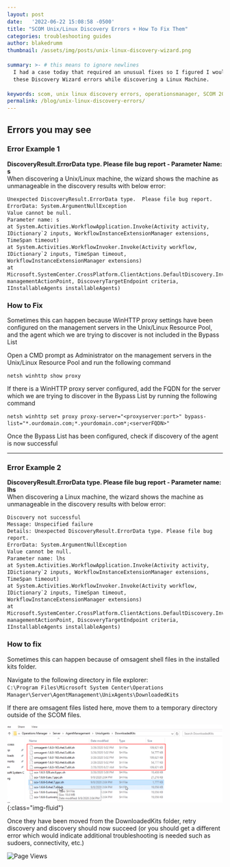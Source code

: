 ```yaml
---
layout: post
date:   '2022-06-22 15:08:58 -0500'
title: "SCOM Unix/Linux Discovery Errors + How To Fix Them"
categories: troubleshooting guides
author: blakedrumm
thumbnail: /assets/img/posts/unix-linux-discovery-wizard.png

summary: >- # this means to ignore newlines
  I had a case today that required an unusual fixes so I figured I would post some items that may resolve 
  these Discovery Wizard errors while discovering a Linux Machine.

keywords: scom, unix linux discovery errors, operationsmanager, SCOM 2019, 
permalink: /blog/unix-linux-discovery-errors/
---
```

## Errors you may see

### Error Example 1
**DiscoveryResult.ErrorData type. Please file bug report - Parameter Name: s** \
When discovering a Unix/Linux machine, the wizard shows the machine as unmanageable in the discovery results with below error:
```
Unexpected DiscoveryResult.ErrorData type.  Please file bug report. 
ErrorData: System.ArgumentNullException 
Value cannot be null. 
Parameter name: s 
at System.Activities.WorkflowApplication.Invoke(Activity activity, IDictionary`2 inputs, WorkflowInstanceExtensionManager extensions, TimeSpan timeout) 
at System.Activities.WorkflowInvoker.Invoke(Activity workflow, IDictionary`2 inputs, TimeSpan timeout, WorkflowInstanceExtensionManager extensions) 
at Microsoft.SystemCenter.CrossPlatform.ClientActions.DefaultDiscovery.InvokeWorkflow(IManagedObject managementActionPoint, DiscoveryTargetEndpoint criteria, IInstallableAgents installableAgents) 
```

### How to Fix
Sometimes this can happen because WinHTTP proxy settings have been configured on the management servers in the Unix/Linux Resource Pool, and the agent which we are trying to discover is not included in the Bypass List 
  
Open a CMD prompt as Administrator on the management servers in the Unix/Linux Resource Pool and run the following command 
```
netsh winhttp show proxy
```
 
If there is a WinHTTP proxy server configured, add the FQDN for the server which we are trying to discover in the Bypass List by running the following command 
```
netsh winhttp set proxy proxy-server="<proxyserver:port>" bypass-list="*.ourdomain.com;*.yourdomain.com*;<serverFQDN>" 
```
 
Once the Bypass List has been configured, check if discovery of the agent is now successful 

___

### Error Example 2
**DiscoveryResult.ErrorData type. Please file bug report - Parameter name: lhs** \
When discovering a Linux machine, the wizard shows the machine as unmanageable in the discovery results with below error:
```
Discovery not successful
Message: Unspecified failure
Details: Unexpected DiscoveryResult.ErrorData type. Please file bug report.
ErrorData: System.ArgumentNullException
Value cannot be null.
Parameter name: lhs
at System.Activities.WorkflowApplication.Invoke(Activity activity, IDictionary`2 inputs, WorkflowInstanceExtensionManager extensions, TimeSpan timeout)
at System.Activities.WorkflowInvoker.Invoke(Activity workflow, IDictionary`2 inputs, TimeSpan timeout, WorkflowInstanceExtensionManager extensions)
at Microsoft.SystemCenter.CrossPlatform.ClientActions.DefaultDiscovery.InvokeWorkflow(IManagedObject managementActionPoint, DiscoveryTargetEndpoint criteria, IInstallableAgents installableAgents)
```

### How to fix
Sometimes this can happen because of omsagent shell files in the installed kits folder. 
 
Navigate to the following directory in file explorer: \
`C:\Program Files\Microsoft System Center\Operations Manager\Server\AgentManagement\UnixAgents\DownloadedKits`
	
If there are omsagent files listed here, move them to a temporary directory outside of the SCOM files. 

![Example of how to fix](/assets/img/posts/unix-linux-discovery-example-fix.png){:class="img-fluid"}

Once they have been moved from the DownloadedKits folder, retry discovery and discovery should now succeed (or you should get a different error which would indicate additional troubleshooting is needed such as sudoers, connectivity, etc.)


![Page Views](https://counter.blakedrumm.com/count/tag.svg?url=blakedrumm.com/blog/unix-linux-discovery-errors/)

<!--
## Welcome to GitHub Pages

You can use the [editor on GitHub](https://github.com/blakedrumm/SCOM-Scripts-and-SQL/edit/master/docs/index.md) to maintain and preview the content for your website in Markdown files.

Whenever you commit to this repository, GitHub Pages will run [Jekyll](https://jekyllrb.com/) to rebuild the pages in your site, from the content in your Markdown files.

### Markdown

Markdown is a lightweight and easy-to-use syntax for styling your writing. It includes conventions for

```markdown
Syntax highlighted code block

# Header 1
## Header 2
### Header 3

- Bulleted
- List

1. Numbered
2. List

**Bold** and _Italic_ and `Code` text

[Link](url) and ![Image](src)
```

For more details see [GitHub Flavored Markdown](https://guides.github.com/features/mastering-markdown/).

### Jekyll Themes

Your Pages site will use the layout and styles from the Jekyll theme you have selected in your [repository settings](https://github.com/blakedrumm/SCOM-Scripts-and-SQL/settings/pages). The name of this theme is saved in the Jekyll `_config.yml` configuration file.

### Support or Contact

Having trouble with Pages? Check out our [documentation](https://docs.github.com/categories/github-pages-basics/) or [contact support](https://support.github.com/contact) and we’ll help you sort it out.
-->
